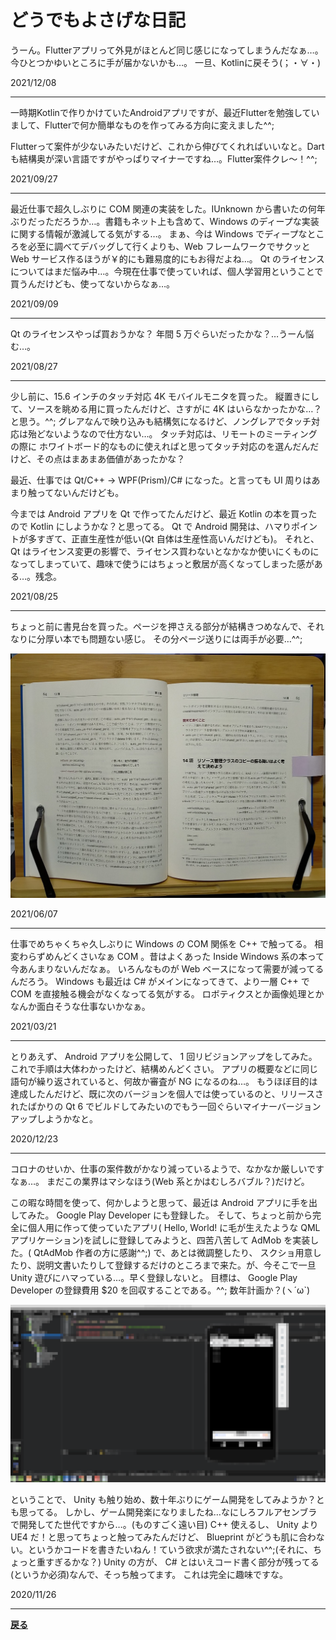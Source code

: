 # どうでもよさげな日記

うーん。Flutterアプリって外見がほとんど同じ感じになってしまうんだなぁ…。今ひとつかゆいところに手が届かないかも…。
一旦、Kotlinに戻そう(；・∀・)

2021/12/08
***
一時期Kotlinで作りかけていたAndroidアプリですが、最近Flutterを勉強していまして、Flutterで何か簡単なものを作ってみる方向に変えました^^;

Flutterって案件が少ないみたいだけど、これから伸びてくれればいいなと。Dartも結構奥が深い言語ですがやっぱりマイナーですね…。Flutter案件クレ～！^^;

2021/09/27
***
最近仕事で超久しぶりに COM 関連の実装をした。IUnknown から書いたの何年ぶりだっただろうか…。書籍もネット上も含めて、Windows のディープな実装に関する情報が激減してる気がする…。
まぁ、今は Windows でディープなところを必至に調べてデバッグして行くよりも、Web フレームワークでサクッと Web サービス作るほうが￥的にも難易度的にもお得だよね…。
Qt のライセンスについてはまだ悩み中…。今現在仕事で使っていれば、個人学習用ということで買うんだけども、使ってないからなぁ…。

2021/09/09
***
Qt のライセンスやっぱ買おうかな？ 年間 5 万ぐらいだったかな？…うーん悩む…。

2021/08/27
***
少し前に、15.6 インチのタッチ対応 4K モバイルモニタを買った。
縦置きにして、ソースを眺める用に買ったんだけど、さすがに 4K はいらなかったかな…？と思う。^^;
グレアなんで映り込みも結構気になるけど、ノングレアでタッチ対応は殆どないようなので仕方ない…。
タッチ対応は、リモートのミーティングの際に ホワイトボード的なものに使えればと思ってタッチ対応のを選んだんだけど、その点はまあまあ価値があったかな？

最近、仕事では Qt/C++ → WPF(Prism)/C# になった。と言っても UI 周りはあまり触ってないんだけども。

今までは Android アプリを Qt で作ってたんだけど、最近 Kotlin の本を買ったので Kotlin にしようかな？と思ってる。
Qt で Android 開発は、ハマりポイントが多すぎて、正直生産性が低い(Qt 自体は生産性高いんだけども)。
それと、Qt はライセンス変更の影響で、ライセンス買わないとなかなか使いにくものになってしまっていて、趣味で使うにはちょっと敷居が高くなってしまった感がある…。残念。

2021/08/25
***
ちょっと前に書見台を買った。ページを押さえる部分が結構きつめなんで、それなりに分厚い本でも問題ない感じ。
その分ページ送りには両手が必要…^^;

![書見台](./img/書見台.jpg)

2021/06/07
***
仕事でめちゃくちゃ久しぶりに Windows の COM 関係を C++ で触ってる。
相変わらずめんどくさいなぁ COM 。昔はよくあった Inside Windows 系の本って今あんまりないんだなぁ。
いろんなものが Web ベースになって需要が減ってるんだろう。
Windows も最近は C# がメインになってきて、より一層 C++ で COM を直接触る機会がなくなってる気がする。
ロボティクスとか画像処理とかなんか面白そうな仕事ないかなぁ。

2021/03/21
***
とりあえず、 Android アプリを公開して、 1 回リビジョンアップをしてみた。
これで手順は大体わかったけど、結構めんどくさい。
アプリの概要などに同じ語句が繰り返されていると、何故か審査が NG になるのね…。
もうほぼ目的は達成したんだけど、既に次のバージョンを個人では使っているのと、リリースされたばかりの Qt 6 でビルドしてみたいのでもう一回ぐらいマイナーバージョンアップしようかなと。

2020/12/23
***
コロナのせいか、仕事の案件数がかなり減っているようで、なかなか厳しいですなぁ…。
まだこの業界はマシなほう(Web 系とかはむしろバブル？)だけど。

この暇な時間を使って、何かしようと思って、最近は Android アプリに手を出してみた。
Google Play Developer にも登録した。
そして、ちょっと前から完全に個人用に作って使っていたアプリ( Hello, World! に毛が生えたような QML アプリケーション)を試しに登録してみようと、四苦八苦して AdMob を実装した。( QtAdMob 作者の方に感謝^^;)
で、あとは微調整したり、 スクショ用意したり、説明文書いたりして登録するだけのところまで来た。が、今そこで一旦 Unity 遊びにハマっている…。早く登録しないと。
目標は、 Google Play Developer の登録費用 $20 を回収することである。^^;
数年計画か？(ヽ´ω`)

![QML アプリ](img/1.png)

ということで、 Unity も触り始め、数十年ぶりにゲーム開発をしてみようか？とも思ってる。
しかし、ゲーム開発楽になりましたね…なにしろフルアセンブラで開発してた世代ですから…。(ものすごく遠い目)
C++ 使えるし、 Unity より UE4 だ！と思ってちょっと触ってみたんだけど、 Blueprint がどうも肌に合わない。というかコードを書きたいねん！ていう欲求が満たされない^^;(それに、ちょっと重すぎるかな？)
Unity の方が、 C# とはいえコード書く部分が残ってる(というか必須)なんで、そっち触ってます。
これは完全に趣味ですな。

2020/11/26
***

**[戻る](../index.md)**
